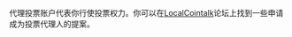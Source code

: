 代理投票账户代表你行使投票权力。你可以在[LocalCointalk](https://bocalcointalk.org/index.php/board,75.0.html)论坛上找到一些申请成为投票代理人的提案。